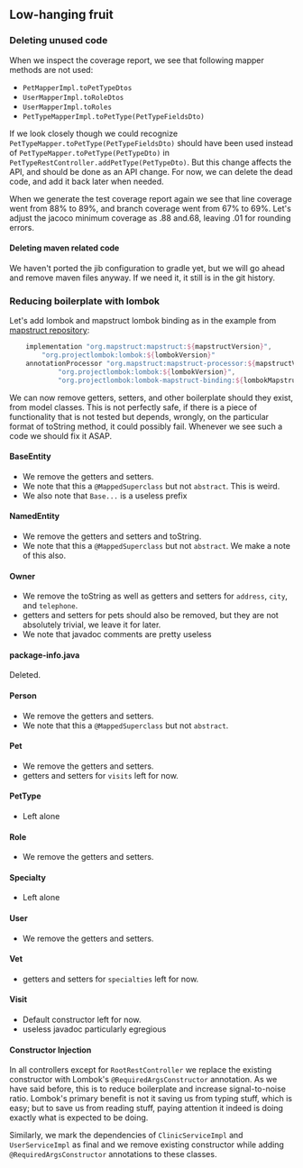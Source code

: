 ## Low-hanging fruit

### Deleting unused code

When we inspect the coverage report, we see that following mapper methods are not used:
- `PetMapperImpl.toPetTypeDtos`
- `UserMapperImpl.toRoleDtos`
- `UserMapperImpl.toRoles`
- `PetTypeMapperImpl.toPetType(PetTypeFieldsDto)`

If we look closely though we could recognize `PetTypeMapper.toPetType(PetTypeFieldsDto)` 
should have been used instead of `PetTypeMapper.toPetType(PetTypeDto)` 
in `PetTypeRestController.addPetType(PetTypeDto)`. 
But this change affects the API, and should be done as an API change.
For now, we can delete the dead code, and add it back later when needed. 

When we generate the test coverage report again we see that line coverage went from 88% to 89%,
and branch coverage went from 67% to 69%. Let's adjust the jacoco minimum coverage as .88 and.68,
leaving .01 for rounding errors.

#### Deleting maven related code

We haven't ported the jib configuration to gradle yet, 
but we will go ahead and remove maven files anyway.
If we need it, it still is in the git history.

### Reducing boilerplate with lombok

Let's add lombok and mapstruct lombok binding as in the example from 
[mapstruct repository](https://github.com/mapstruct/mapstruct-examples/blob/main/mapstruct-lombok/build.gradle):

```groovy
    implementation "org.mapstruct:mapstruct:${mapstructVersion}", 
        "org.projectlombok:lombok:${lombokVersion}"
    annotationProcessor "org.mapstruct:mapstruct-processor:${mapstructVersion}", 
            "org.projectlombok:lombok:${lombokVersion}", 
            "org.projectlombok:lombok-mapstruct-binding:${lombokMapstructBindingVersion}"
```

We can now remove getters, setters, and other boilerplate should they exist, from model classes.
This is not perfectly safe, if there is a piece of functionality that is not tested but depends,
wrongly, on the particular format of toString method, it could possibly fail. 
Whenever we see such a code we should fix it ASAP. 

#### BaseEntity
- We remove the getters and setters. 
- We note that this a `@MappedSuperclass` but not `abstract`. This is weird.
- We also note that `Base...` is a useless prefix

#### NamedEntity
- We remove the getters and setters and toString.
- We note that this a `@MappedSuperclass` but not `abstract`. We make a note of this also.

#### Owner
- We remove the toString as well as getters and setters for `address`, `city`, and `telephone`.
- getters and setters for pets should also be removed, 
but they are not absolutely trivial, we leave it for later. 
- We note that javadoc comments are pretty useless

#### package-info.java
Deleted.

#### Person
- We remove the getters and setters.
- We note that this a `@MappedSuperclass` but not `abstract`.

#### Pet
- We remove the getters and setters.
- getters and setters for `visits` left for now.

#### PetType
- Left alone

#### Role
- We remove the getters and setters.

#### Specialty
- Left alone

#### User
- We remove the getters and setters.

#### Vet
- getters and setters for `specialties` left for now.


#### Visit
- Default constructor left for now.
- useless javadoc particularly egregious

#### Constructor Injection

In all controllers except for `RootRestController` we replace the existing constructor
with Lombok's `@RequiredArgsConstructor` annotation. 
As we have said before, this is to reduce boilerplate and increase signal-to-noise ratio.
Lombok's primary benefit is not it saving us from typing stuff, which is easy; 
but to save us from reading stuff, paying attention it indeed is doing exactly 
what is expected to be doing.

Similarly, we mark the dependencies of `ClinicServiceImpl` and `UserServiceImpl`
as final and we remove existing constructor while adding `@RequiredArgsConstructor` 
annotations to these classes.
